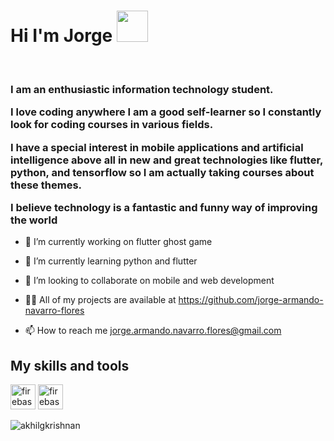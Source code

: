 
<h1> Hi I'm Jorge 
<img src="https://raw.githubusercontent.com/iampavangandhi/iampavangandhi/master/gifs/Hi.gif" width="50">
</h1>
             

<h3>I am an enthusiastic information technology student.

I love coding anywhere
I am a good self-learner so I constantly look for coding courses in various fields.

I have a special interest in mobile applications and artificial intelligence above all in new and great technologies like flutter, python, and tensorflow so I am actually taking courses about these themes.

I believe technology is a fantastic and funny way of improving the world </h3>


- 🔭 I’m currently working on flutter ghost game

- 🌱 I’m currently learning python and flutter

- 👯 I’m looking to collaborate on mobile and web development

- 👨‍💻 All of my projects are available at https://github.com/jorge-armando-navarro-flores

- 📫 How to reach me jorge.armando.navarro.flores@gmail.com

<h2> My skills and tools </h2>
<p>
  
  <img src="https://www.vectorlogo.zone/logos/python/python-icon.svg" alt="firebase" width="40" height="40"/>
  <img src="https://www.vectorlogo.zone/logos/flutterio/flutterio-icon.svg" alt="firebase" width="40" height="40"/> 
  <!--<img src="https://www.vectorlogo.zone/logos/firebase/firebase-icon.svg" alt="firebase" width="40" height="40"/> 
  <img src="https://www.vectorlogo.zone/logos/pocoo_flask/pocoo_flask-icon.svg" alt="flask" width="40" height="40"/> 
  <img src="https://www.vectorlogo.zone/logos/google_cloud/google_cloud-icon.svg" alt="gcp" width="40" height="40"/> -->
</p>

<img align="left" src="https://github-readme-stats.vercel.app/api/top-langs/?username=jorge-armando-navarro-flores&layout=compact&hide=html,Jupyter Notebook, CMake" alt="akhilgkrishnan" />
